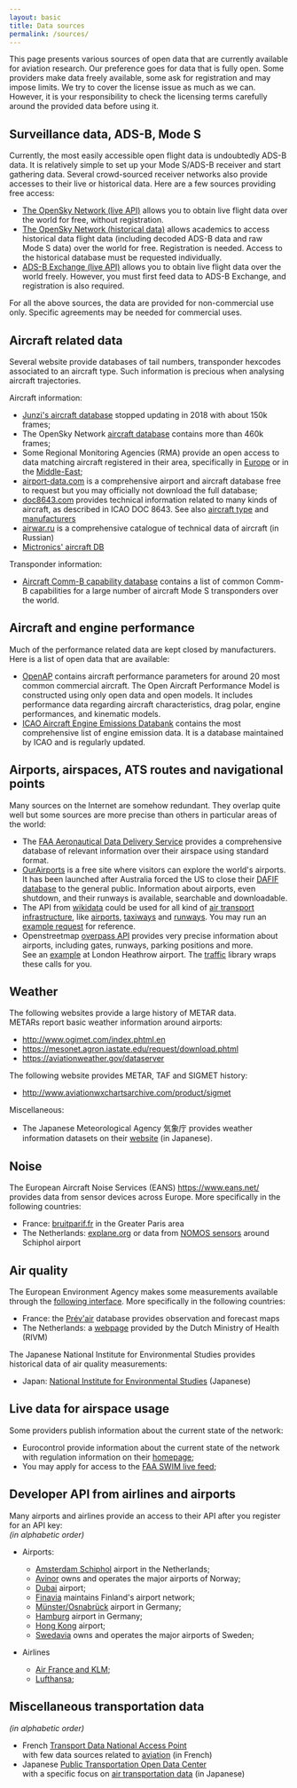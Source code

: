 ```yaml
---
layout: basic
title: Data sources
permalink: /sources/
---
```


This page presents various sources of open data that are currently available for aviation research. Our preference goes for data that is fully open. Some providers make data freely available, some ask for registration and may impose limits. We try to cover the license issue as much as we can. However, it is your responsibility to check the licensing terms carefully around the provided data before using it.

## <i class="fas fa-satellite-dish"></i> Surveillance data, ADS-B, Mode S

Currently, the most easily accessible open flight data is undoubtedly ADS-B data. It is relatively simple to set up your Mode S/ADS-B receiver and start gathering data. Several crowd-sourced receiver networks also provide accesses to their live or historical data. Here are a few sources providing free access:

- [The OpenSky Network (live API)](https://opensky-network.org/apidoc/) allows you to obtain live flight data over the world for free, without registration.
- [The OpenSky Network (historical data)](https://opensky-network.org/data/impala) allows academics to access historical data flight data (including decoded ADS-B data and raw Mode S data) over the world for free. Registration is needed. Access to the historical database must be requested individually.
- [ADS-B Exchange (live API)](https://www.adsbexchange.com/data/) allows you to obtain live flight data over the world freely. However, you must first feed data to ADS-B Exchange, and registration is also required.

For all the above sources, the data are provided for non-commercial use only. Specific agreements may be needed for commercial uses.

## <i class="fas fa-plane"></i> Aircraft related data

Several website provide databases of tail numbers, transponder hexcodes associated to an aircraft type. Such information is precious when analysing aircraft trajectories.

Aircraft information:

- [Junzi's aircraft database](https://junzis.com/adb/) stopped updating in 2018 with about 150k frames;
- The OpenSky Network [aircraft database](https://opensky-network.org/aircraft-database) contains more than 460k frames;
- Some Regional Monitoring Agencies (RMA) provide an open access to data matching aircraft registered in their area, specifically in [Europe](https://www.eurocontrol.int/rmalive/operatorList.do) or in the [Middle-East](midrma.com/en/rvsm);
- [airport-data.com](http://www.airport-data.com/api/doc.php) is a comprehensive airport and aircraft database free to request but you may officially not download the full database;
- [doc8643.com](https://doc8643.com/) provides technical information related to many kinds of aircraft, as described in ICAO DOC 8643. See also [aircraft type](https://www.icao.int/publications/DOC8643/Pages/Search.aspx) and [manufacturers](https://www.icao.int/publications/DOC8643/Pages/Manufacturers.aspx)
- [airwar.ru](http://airwar.ru/) is a comprehensive catalogue of technical data of aircraft (in Russian)
- [Mictronics' aircraft DB](https://www.mictronics.de/aircraft-database/)

Transponder information:

- [Aircraft Comm-B capability database](https://github.com/junzis/gicb-db) contains a list of common Comm-B capabilities for a large number of aircraft Mode S transponders over the world.

## <i class="fas fa-rocket"></i> Aircraft and engine performance

Much of the performance related data are kept closed by manufacturers. Here is a list of open data that are available:

- [OpenAP](https://github.com/junzis/openap/) contains aircraft performance parameters for around 20 most common commercial aircraft. The Open Aircraft Performance Model is constructed using only open data and open models. It includes performance data regarding aircraft characteristics, drag polar, engine performances, and kinematic models.
- [ICAO Aircraft Engine Emissions Databank](https://www.easa.europa.eu/easa-and-you/environment/icao-aircraft-engine-emissions-databank) contains the most comprehensive list of engine emission data. It is a database maintained by ICAO and is regularly updated.

## <i class="fas fa-globe"></i> Airports, airspaces, ATS routes and navigational points

Many sources on the Internet are somehow redundant. They overlap quite well but some sources are more precise than others in particular areas of the world:

- The [FAA Aeronautical Data Delivery Service](https://adds-faa.opendata.arcgis.com/) provides a comprehensive database of relevant information over their airspace using standard format.
- [OurAirports](https://ourairports.com/) is a free site where visitors can explore the world's airports. It has been launched after Australia forced the US to close their [DAFIF database](https://en.wikipedia.org/wiki/DAFIF) to the general public. Information about airports, even shutdown, and their runways is available, searchable and downloadable.
- The API from [wikidata](https://www.wikidata.org/) could be used for all kind of
  [air transport infrastructure](https://commons.wikimedia.org/wiki/Category:Air_transport_infrastructure), like [airports](https://commons.wikimedia.org/wiki/Category:Airports), [taxiways](https://commons.wikimedia.org/wiki/Category:Taxiways) and [runways](https://commons.wikimedia.org/wiki/Category:Runways). You may run an [example request](https://w.wiki/FyU) for reference.
- Openstreetmap [overpass API](https://wiki.openstreetmap.org/wiki/Overpass_API) provides very precise information about airports, including gates, runways, parking positions and more.  
  See an [example](https://www.openstreetmap.org/node/4079636007#map=17/51.47123/-0.45934&layers=TD) at London Heathrow airport. The [traffic](https://traffic-viz.github.io/) library wraps these calls for you.

## <i class="fas fa-umbrella"></i> Weather

The following websites provide a large history of METAR data.  
METARs report basic weather information around airports:

- <http://www.ogimet.com/index.phtml.en>
- <https://mesonet.agron.iastate.edu/request/download.phtml>
- <https://aviationweather.gov/dataserver>

The following website provides METAR, TAF and SIGMET history:

- <http://www.aviationwxchartsarchive.com/product/sigmet>

Miscellaneous:

- The Japanese Meteorological Agency 気象庁 provides weather information datasets on their [website](https://www.data.jma.go.jp/developer/index.html) (in Japanese).

## <i class="fas fa-headphones"></i> Noise

The European Aircraft Noise Services (EANS) <https://www.eans.net/> provides data from sensor devices across Europe. More specifically in the following countries:

- France: [bruitparif.fr](https://rumeur.bruitparif.fr/) in the Greater Paris area
- The Netherlands: [explane.org](https://reports.explane.org/nl/) or data from [NOMOS sensors](https://noiselab.casper.aero/ams/#page=actual) around Schiphol airport

## <i class="fas fa-smog"></i> Air quality

The European Environment Agency makes some measurements available through the [following interface](http://discomap.eea.europa.eu/map/fme/AirQualityExport.htm). More specifically in the following countries:

- France: the [Prév'air](http://www2.prevair.org/) database provides observation and forecast maps
- The Netherlands: a [webpage](https://www.luchtmeetnet.nl/) provided by the Dutch Ministry of Health (RIVM)

The Japanese National Institute for Environmental Studies provides historical data of air quality measurements:
- Japan: [National Institute for Environmental Studies](http://www.nies.go.jp/igreen/) (Japanese)

## <i class="fas fa-desktop"></i> Live data for airspace usage

Some providers publish information about the current state of the network:

- Eurocontrol provide information about the current state of the network with regulation information on their [homepage](https://www.eurocontrol.int/);
- You may apply for access to the [FAA SWIM live feed](https://scds.swim.faa.gov/);

## <i class="fas fa-plane-departure"></i> Developer API from airlines and airports

Many airports and airlines provide an access to their API after you register for an API key:  
_(in alphabetic order)_

- Airports:

  - [Amsterdam Schiphol](https://developer.schiphol.nl/) airport in the Netherlands;
  - [Avinor](https://avinor.no/en/corporate/services/flydata/flydata-i-xml-format) owns and operates the major airports of Norway;
  - [Dubai](https://www.dubaipulse.gov.ae/organisation/dubai-airports/service/dubai-airports-flight-info) airport;
  - [Finavia](https://developer.finavia.fi/) maintains Finland's airport network;
  - [Münster/Osnabrück](https://opendata.stadt-muenster.de/dataset/flugplandaten-des-flughafen-m%C3%BCnsterosnabr%C3%BCck-fmo) airport in Germany;
  - [Hamburg](https://portal.api.hamburg-airport.de/) airport in Germany;
  - [Hong Kong](https://data.gov.hk/en-data/dataset/aahk-team1-flight-info) airport;
  - [Swedavia](https://apideveloper.swedavia.se/) owns and operates the major airports of Sweden;

- Airlines
  - [Air France and KLM](https://developer.airfranceklm.com/);
  - [Lufthansa](https://developer.lufthansa.com/);

## <i class="fas fa-subway"></i> Miscellaneous transportation data

_(in alphabetic order)_

- French [Transport Data National Access Point](https://transport.data.gouv.fr/)  
  with few data sources related to [aviation](https://transport.data.gouv.fr/datasets?type=air-transport) (in French)
- Japanese [Public Transportation Open Data Center](https://www.odpt.org/)  
  with a specific focus on [air transportation data](https://ckan.odpt.org/dataset?tags=%E8%88%AA%E7%A9%BA) (in Japanese)
